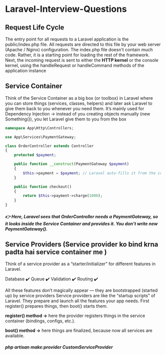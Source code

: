 # Laravel-Interview-Questions

## Request Life Cycle
The entry point for all requests to a Laravel application is the public/index.php file. All requests are directed to this file by your web server (Apache / Nginx) configuration. 
The index.php file doesn't contain much code. Rather, it is a starting point for loading the rest of the framework. 
Next, the incoming request is sent to either the **HTTP kernel** or the console kernel, using the handleRequest or handleCommand methods of the application instance

## Service Container
Think of the Service Container as a big box (or toolbox) in Laravel where you can store things (services, classes, helpers) and later ask Laravel to give them back to you whenever you need them.
It’s mainly used for Dependency Injection → instead of you creating objects manually (new Something()), you let Laravel give them to you from the box

```php
namespace App\Http\Controllers;

use App\Services\PaymentGateway;

class OrderController extends Controller
{
    protected $payment;

    public function __construct(PaymentGateway $payment)
    {
        $this->payment = $payment; // Laravel auto-fills it from the container
    }

    public function checkout()
    {
        return $this->payment->charge(1000);
    }
}

```
##### 👉 Here, Laravel sees that OrderController needs a PaymentGateway, so it looks inside the Service Container and provides it. You don’t write new PaymentGateway().

## Service Providers (Service provider ko bind krna padta hai service container me )
Think of a service provider as a “starter/initializer” for different features in Laravel.

Database ✔️
Queue ✔️
Validation ✔️
Routing ✔️

All these features don’t magically appear — they are bootstrapped (started up) by service providers
Service providers are like the “startup scripts” of Laravel. They prepare and launch all the features your app needs. First register() prepares things, then boot() starts them.

**register() method →** here the provider registers things in the service container (bindings, configs, etc.).

**boot() method →** here things are finalized, because now all services are available.

##### php artisan make:provider CustomServiceProvider

